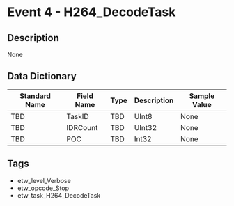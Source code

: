 # Event 4 - H264_DecodeTask

## Description
None

## Data Dictionary
|Standard Name|Field Name|Type|Description|Sample Value|
|---|---|---|---|---|
|TBD|TaskID|TBD|UInt8|None|None|
|TBD|IDRCount|TBD|UInt32|None|None|
|TBD|POC|TBD|Int32|None|None|

## Tags
* etw_level_Verbose
* etw_opcode_Stop
* etw_task_H264_DecodeTask